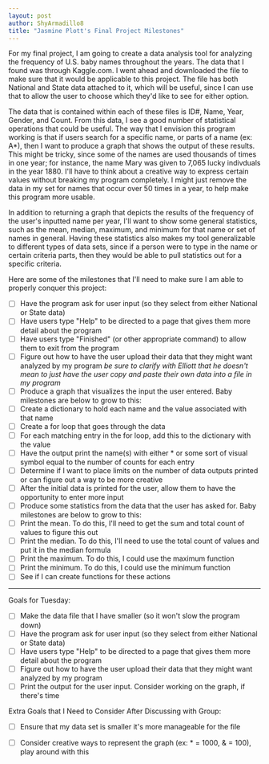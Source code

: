 ```yaml
---
layout: post
author: ShyArmadillo8
title: "Jasmine Plott's Final Project Milestones"
---
```


For my final project, I am going to create a data analysis tool for analyzing the frequency of U.S. baby names throughout the years.  The data that I found was through Kaggle.com.  I went ahead and downloaded the file to make sure that it would be applicable to this project.  The file has both National and State data attached to it, which will be useful, since I can use that to allow the user to choose which they'd like to see for either option.  

The data that is contained within each of these files is ID#, Name, Year, Gender, and Count.  From this data, I see a good number of statistical operations that could be useful.  The way that I envision this program working is that if users search for a specific name, or parts of a name (ex: A*), then I want to produce a graph that shows the output of these results.  This might be tricky, since some of the names are used thousands of times in one year; for instance, the name Mary was given to 7,065 lucky indivduals in the year 1880.  I'll have to think about a creative way to express certain values without breaking my program completely.  I might just remove the data in my set for names that occur over 50 times in a year, to help make this program more usable.

In addition to returning a graph that depicts the results of the frequency of the user's inputted name per year, I'll want to show some general statistics, such as the mean, median, maximum, and minimum for that name or set of names in general.  Having these statistics also makes my tool generalizable to different types of data sets, since if a person were to type in the name or certain criteria parts, then they would be able to pull statistics out for a specific criteria.

Here are some of the milestones that I'll need to make sure I am able to properly conquer this project:

- [ ] Have the program ask for user input (so they select from either National or State data)
- [ ] Have users type "Help" to be directed to a page that gives them more detail about the program
- [ ] Have users type "Finished" (or other appropriate command) to allow them to exit from the program
- [ ] Figure out how to have the user upload their data that they might want analyzed by my program *be sure to clarify with Elliott that he doesn't mean to just have the user copy and paste their own data into a file in my program*
- [ ] Produce a graph that visualizes the input the user entered. Baby milestones are below to grow to this:
- [ ] Create a dictionary to hold each name and the value associated with that name
- [ ] Create a for loop that goes through the data
- [ ] For each matching entry in the for loop, add this to the dictionary with the value
- [ ] Have the output print the name(s) with either * or some sort of visual symbol equal to the number of counts for each entry
- [ ] Determine if I want to place limits on the number of data outputs printed or can figure out a way to be more creative
- [ ] After the initial data is printed for the user, allow them to have the opportunity to enter more input
- [ ] Produce some statistics from the data that the user has asked for. Baby milestones are below to grow to this:
- [ ] Print the mean.  To do this, I'll need to get the sum and total count of values to figure this out
- [ ] Print the median.  To do this, I'll need to use the total count of values and put it in the median formula
- [ ] Print the maximum. To do this, I could use the maximum function 
- [ ] Print the minimum.  To do this, I could use the minimum function
- [ ] See if I can create functions for these actions
      
___

Goals for Tuesday:

- [ ] Make the data file that I have smaller (so it won't slow the program down)
- [ ] Have the program ask for user input (so they select from either National or State data)
- [ ] Have users type "Help" to be directed to a page that gives them more detail about the program
- [ ] Figure out how to have the user upload their data that they might want analyzed by my program
- [ ] Print the output for the user input. Consider working on the graph, if there's time

Extra Goals that I Need to Consider After Discussing with Group:

- [ ] Ensure that my data set is smaller it's more manageable for the file
- [ ] Consider creative ways to represent the graph (ex: * = 1000, & = 100), play around with this


      
